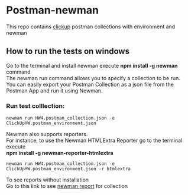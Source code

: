 # Postman-newman
This repo contains [clickup](https://app.clickup.com/?fromLanding=true) postman collections with environment and newman

## How to run the tests on windows
Go to the terminal and install newman execute **npm install -g newman** command  
The newman run command allows you to specify a collection to be run.  
You can easily export your Postman Collection as a json file from the Postman App and run it using Newman.
### Run test colllection:
```
newman run HW4.postman_collection.json -e ClickUpHW.postman_environment.json
```
Newman also supports reporters.  
For instance, to use the Newman HTMLExtra Reporter go to the terminal execute  
**npm install -g newman-reporter-htmlextra**
```
newman run HW4.postman_collection.json -e ClickUpHW.postman_environment.json -r htmlextra
```
To see reports without installation  
Go to this link to see [newman report](https://leraroy.github.io/postman-newman/) for collection
